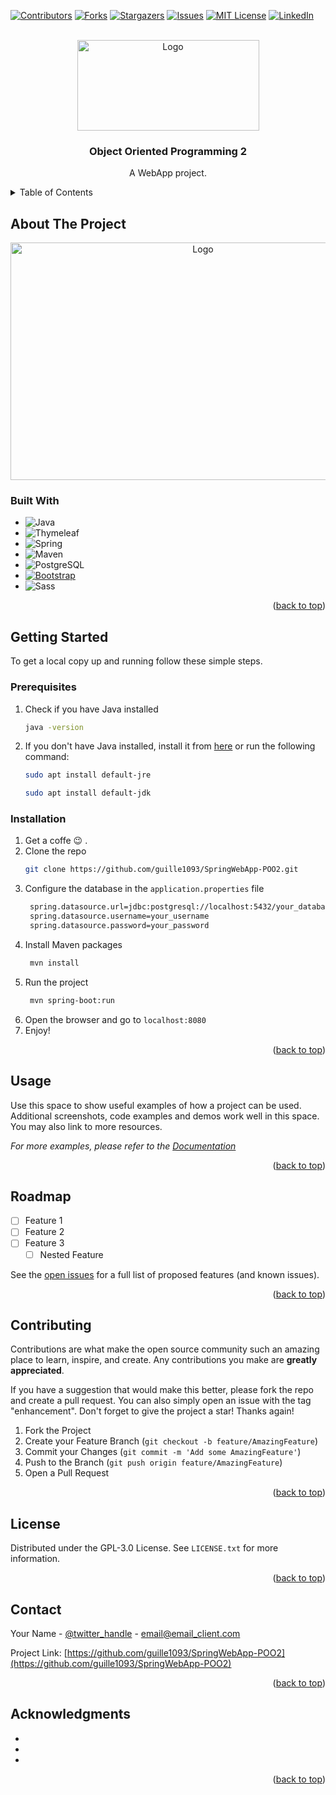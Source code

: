 <a name="readme-top"></a>
[![Contributors][contributors-shield]][contributors-url]
[![Forks][forks-shield]][forks-url]
[![Stargazers][stars-shield]][stars-url]
[![Issues][issues-shield]][issues-url]
[![MIT License][license-shield]][license-url]
[![LinkedIn][linkedin-shield]][linkedin-url]


<!-- PROJECT LOGO -->
<br />
<div align="center">
  <a href="https://github.com/guille1093/SpringWebApp-POO2">
    <img src="src/main/webapp/static/images/logo-unam.png" alt="Logo" width="291" height="145">
  </a>

<h3 align="center">Object Oriented Programming 2</h3>

  <p align="center">
    A WebApp project.
  </p>
</div>



<!-- TABLE OF CONTENTS -->
<details>
  <summary>Table of Contents</summary>
  <ol>
    <li>
      <a href="#about-the-project">About The Project</a>
      <ul>
        <li><a href="#built-with">Built With</a></li>
      </ul>
    </li>
    <li>
      <a href="#getting-started">Getting Started</a>
      <ul>
        <li><a href="#prerequisites">Prerequisites</a></li>
        <li><a href="#installation">Installation</a></li>
      </ul>
    </li>
    <li><a href="#usage">Usage</a></li>
    <li><a href="#roadmap">Roadmap</a></li>
    <li><a href="#contributing">Contributing</a></li>
    <li><a href="#license">License</a></li>
    <li><a href="#contact">Contact</a></li>
    <li><a href="#acknowledgments">Acknowledgments</a></li>
  </ol>
</details>



<!-- ABOUT THE PROJECT -->
## About The Project
<div align="center">

<a href="https://github.com/guille1093/SpringWebApp-POO2">
<img src="src/main/webapp/static/images/screenshots/login.png" alt="Logo" width="600" height="380">
</a>
</div>







### Built With



* ![Java][Java]
* ![Thymeleaf][Thymeleaf]
* ![Spring][spring.io]
* ![Maven][Maven]
* ![PostgreSQL][PostgreSQL]
* [![Bootstrap][Bootstrap.com]][Bootstrap-url]
* ![Sass][Sass]





<p align="right">(<a href="#readme-top">back to top</a>)</p>



<!-- GETTING STARTED -->
## Getting Started
To get a local copy up and running follow these simple steps.

### Prerequisites

1. Check if you have Java installed
   ```sh
   java -version
   ```
2. If you don't have Java installed, install it from [here][Java-url] or run the following command:
   ```sh
   sudo apt install default-jre
   ```
   ```sh
   sudo apt install default-jdk
   ```

### Installation

1. Get a coffe 😉 .
2. Clone the repo
   ```sh
   git clone https://github.com/guille1093/SpringWebApp-POO2.git
   ```
3. Configure the database in the `application.properties` file
   ```sh
    spring.datasource.url=jdbc:postgresql://localhost:5432/your_database
    spring.datasource.username=your_username
    spring.datasource.password=your_password
   ```
4. Install Maven packages
   ```sh
    mvn install
    ```
5. Run the project
    ```sh
     mvn spring-boot:run
     ```
6. Open the browser and go to `localhost:8080`
7. Enjoy!

<p align="right">(<a href="#readme-top">back to top</a>)</p>



<!-- USAGE EXAMPLES -->
## Usage

Use this space to show useful examples of how a project can be used. Additional screenshots, code examples and demos work well in this space. You may also link to more resources.

_For more examples, please refer to the [Documentation](https://example.com)_

<p align="right">(<a href="#readme-top">back to top</a>)</p>



<!-- ROADMAP -->
## Roadmap

- [ ] Feature 1
- [ ] Feature 2
- [ ] Feature 3
    - [ ] Nested Feature

See the [open issues](https://github.com/guille1093/SpringWebApp-POO2/issues) for a full list of proposed features (and known issues).

<p align="right">(<a href="#readme-top">back to top</a>)</p>



<!-- CONTRIBUTING -->
## Contributing

Contributions are what make the open source community such an amazing place to learn, inspire, and create. Any contributions you make are **greatly appreciated**.

If you have a suggestion that would make this better, please fork the repo and create a pull request. You can also simply open an issue with the tag "enhancement".
Don't forget to give the project a star! Thanks again!

1. Fork the Project
2. Create your Feature Branch (`git checkout -b feature/AmazingFeature`)
3. Commit your Changes (`git commit -m 'Add some AmazingFeature'`)
4. Push to the Branch (`git push origin feature/AmazingFeature`)
5. Open a Pull Request

<p align="right">(<a href="#readme-top">back to top</a>)</p>



<!-- LICENSE -->
## License

Distributed under the GPL-3.0 License. See `LICENSE.txt` for more information.

<p align="right">(<a href="#readme-top">back to top</a>)</p>



<!-- CONTACT -->
## Contact

Your Name - [@twitter_handle](https://twitter.com/twitter_handle) - email@email_client.com

Project Link: [https://github.com/guille1093/SpringWebApp-POO2](https://github.com/guille1093/SpringWebApp-POO2)

<p align="right">(<a href="#readme-top">back to top</a>)</p>



<!-- ACKNOWLEDGMENTS -->
## Acknowledgments

* []()
* []()
* []()

<p align="right">(<a href="#readme-top">back to top</a>)</p>



<!-- MARKDOWN LINKS & IMAGES -->
<!-- https://www.markdownguide.org/basic-syntax/#reference-style-links -->
[contributors-shield]: https://img.shields.io/github/contributors/guille1093/SpringWebApp-POO2.svg?style=for-the-badge
[contributors-url]: https://github.com/guille1093/SpringWebApp-POO2/graphs/contributors
[forks-shield]: https://img.shields.io/github/forks/guille1093/SpringWebApp-POO2.svg?style=for-the-badge
[forks-url]: https://github.com/guille1093/SpringWebApp-POO2/network/members
[stars-shield]: https://img.shields.io/github/stars/guille1093/SpringWebApp-POO2.svg?style=for-the-badge
[stars-url]: https://github.com/guille1093/SpringWebApp-POO2/stargazers
[issues-shield]: https://img.shields.io/github/issues/guille1093/SpringWebApp-POO2.svg?style=for-the-badge
[issues-url]: https://github.com/guille1093/SpringWebApp-POO2/issues
[license-shield]: https://img.shields.io/github/license/guille1093/SpringWebApp-POO2.svg?style=for-the-badge
[license-url]: https://github.com/guille1093/SpringWebApp-POO2/blob/master/LICENSE.txt
[linkedin-shield]: https://img.shields.io/badge/-LinkedIn-black.svg?style=for-the-badge&logo=linkedin&colorB=555
[linkedin-url]: https://linkedin.com/in/guillermo-quintana-b60541205
[product-screenshot]: images/screenshot.png
[Next.js]: https://img.shields.io/badge/next.js-000000?style=for-the-badge&logo=nextdotjs&logoColor=white
[Java]: https://img.shields.io/badge/java-ED8B00?style=for-the-badge&logo=java&logoColor=white
[Spring.io]: https://img.shields.io/badge/Spring-6DB33F?style=for-the-badge&logo=spring&logoColor=white
[Next-url]: https://nextjs.org/
[Java-url]: https://www.java.com/es/
[Spring-url]: https://spring.io/
[Maven]: https://img.shields.io/badge/Maven-C71A36?style=for-the-badge&logo=apache-maven&logoColor=white
[React.js]: https://img.shields.io/badge/React-20232A?style=for-the-badge&logo=react&logoColor=61DAFB
[React-url]: https://reactjs.org/
[Vue.js]: https://img.shields.io/badge/Vue.js-35495E?style=for-the-badge&logo=vuedotjs&logoColor=4FC08D
[Vue-url]: https://vuejs.org/
[Angular.io]: https://img.shields.io/badge/Angular-DD0031?style=for-the-badge&logo=angular&logoColor=white
[Angular-url]: https://angular.io/
[Svelte.dev]: https://img.shields.io/badge/Svelte-4A4A55?style=for-the-badge&logo=svelte&logoColor=FF3E00
[Svelte-url]: https://svelte.dev/
[Laravel.com]: https://img.shields.io/badge/Laravel-FF2D20?style=for-the-badge&logo=laravel&logoColor=white
[Laravel-url]: https://laravel.com
[Bootstrap.com]: https://img.shields.io/badge/Bootstrap-563D7C?style=for-the-badge&logo=bootstrap&logoColor=white
[Bootstrap-url]: https://getbootstrap.com
[Sass]: https://img.shields.io/badge/Sass-CC6699?style=for-the-badge&logo=sass&logoColor=white
[JQuery.com]: https://img.shields.io/badge/jQuery-0769AD?style=for-the-badge&logo=jquery&logoColor=white
[JQuery-url]: https://jquery.com
[PostgreSQL]: https://img.shields.io/badge/PostgreSQL-316192?style=for-the-badge&logo=postgresql&logoColor=white
[Thymeleaf]: https://img.shields.io/badge/Thymeleaf-005F0F?style=for-the-badge&logo=thymeleaf&logoColor=white
